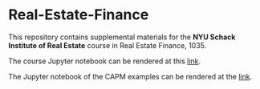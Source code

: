 # Real-Estate-Finance
This repository contains supplemental materials for the **NYU Schack Institute of Real Estate** course in Real Estate Finance, 1035.

The course Jupyter notebook can be rendered at this [link](https://nbviewer.org/github/thsavage/Real-Estate-Finance/blob/main/Commercial%20Real%20Estate%20Finance%20Notebook.ipynb).

The Jupyter notebook of the CAPM examples can be rendered at the [link](https://nbviewer.org/github/thsavage/Real-Estate-Finance/blob/main/CAPM%20Example.ipynb).
